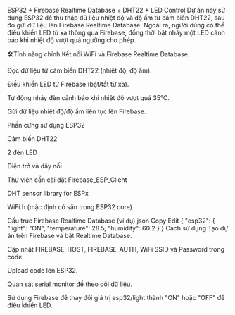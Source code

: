 ESP32 + Firebase Realtime Database + DHT22 + LED Control
Dự án này sử dụng ESP32 để thu thập dữ liệu nhiệt độ và độ ẩm từ cảm biến DHT22, sau đó gửi dữ liệu lên Firebase Realtime Database. Ngoài ra, người dùng có thể điều khiển LED từ xa thông qua Firebase, đồng thời bật nháy một LED cảnh báo khi nhiệt độ vượt quá ngưỡng cho phép.

🛠Tính năng chính
Kết nối WiFi và Firebase Realtime Database.

Đọc dữ liệu từ cảm biến DHT22 (nhiệt độ, độ ẩm).

Điều khiển LED từ Firebase (bật/tắt từ xa).

Tự động nháy đèn cảnh báo khi nhiệt độ vượt quá 35°C.

Gửi dữ liệu nhiệt độ/độ ẩm liên tục lên Firebase.

Phần cứng sử dụng
ESP32

Cảm biến DHT22

2 đèn LED

Điện trở và dây nối

Thư viện cần cài đặt
Firebase_ESP_Client

DHT sensor library for ESPx

WiFi.h (mặc định có sẵn trong ESP32 core)

Cấu trúc Firebase Realtime Database (ví dụ)
json
Copy
Edit
{
  "esp32": {
    "light": "ON",
    "temperature": 28.5,
    "humidity": 60.2
  }
}
Cách sử dụng
Tạo dự án trên Firebase và bật Realtime Database.

Cập nhật FIREBASE_HOST, FIREBASE_AUTH, WiFi SSID và Password trong code.

Upload code lên ESP32.

Quan sát serial monitor để theo dõi dữ liệu.

Sử dụng Firebase để thay đổi giá trị esp32/light thành "ON" hoặc "OFF" để điều khiển LED.
